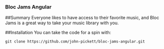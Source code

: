 ### Bloc Jams Angular
##Summary
Everyone likes to have access to their favorite music, and Bloc Jams is a great way to take your music library with you.

##Installation
You can take the code for a spin with:
```
git clone https://github.com/john-pickett/bloc-jams-angular.git
```
